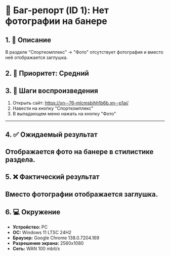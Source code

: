 # 🐞 Баг-репорт (ID 1): Нет фотографии на банере

## 1. 📝 Описание  
В разделе "Спорткомплекс" -> "Фото" отсутствует фотография и вместо неё отображается заглушка.

## 2. 📌 Приоритет: Средний

## 3. 🔁 Шаги воспроизведения  
1. Открыть сайт: https://xn--76-mlcmsbihh1b6b.xn--p1ai/
2. Навести на кнопку "Спорткомплекс"
3. В выпадающем меню нажать на кнопку "Фото" 
---

## 4. ✅ Ожидаемый результат  
Отображается фото на банере в стилистике раздела.
---

## 5. ❌ Фактический результат  
Вместо фотографии отображается заглушка.
---

## 6. 💻 Окружение  
- **Устройство:** PC  
- **ОС:** Windows 11 LTSC 24H2  
- **Браузер:** Google Chrome 138.0.7204.169  
- **Разрешение экрана:** 2560x1080  
- **Сеть:** WAN 100 mbit/s
